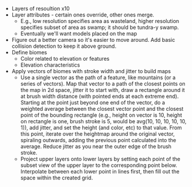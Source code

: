 - Layers of resoultion x10
- Layer attributes - certain ones override, other ones merge.
    - E.g., low resolution specifies area as wasteland, higher resolution specifies subset of area as swamp; it should be tundra-y swamp.
    - Eventually we'll want models placed on the map
- Figure out a better camera so it's easier to move around. Add basic collision detection to keep it above ground.
- Define biomes
    - Color related to elevation or features
    - Elevation characteristics
- Apply vectors of biomes with stroke width and jitter to build maps
    + Use a single vector as the path of a feature, like mountains (or a series of vectors). Map that vector to a path of the closest points on the map in 2d space, jitter it to start with, draw a rectangle around it at brush width distance (with pointed ends at each extreme end). Starting at the point just beyond one end of the vector, do a weighted average between the closest vector point and the closest point of the bounding rectangle (e.g., height on vector is 10, height on rectangle is one, brush stroke is 5, would be avg(10, 10, 10, 10, 10, 1)), add jitter, and set the height (and color, etc) to that value. From this point, iterate over the heightmap around the original vector, spiraling outwards, adding the previous point calculated into the average. Reduce jitter as you near the outer edge of the brush stroke.
    + Project upper layers onto lower layers by setting each point of the subset view of the upper layer to the corresponding point below. Interpolate between each lower point in lines first, then fill out the space within the created grid.